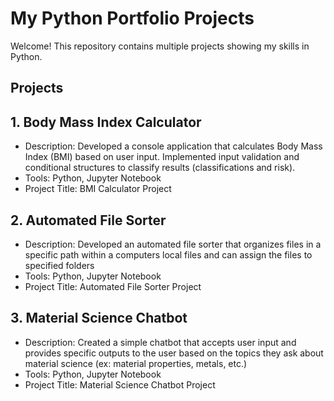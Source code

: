 # My Python Portfolio Projects 

Welcome! This repository contains multiple projects showing my skills in Python.

## Projects 
## 1. Body Mass Index Calculator
- Description: Developed a console application that calculates Body Mass Index (BMI) based on user input. Implemented input validation and conditional structures to classify results (classifications and risk). 
-  Tools: Python, Jupyter Notebook
-  Project Title: BMI Calculator Project
## 2. Automated File Sorter 
- Description: Developed an automated file sorter that organizes files in a specific path within a computers local files and can assign the files to specified folders
- Tools: Python, Jupyter Notebook
- Project Title: Automated File Sorter Project
## 3. Material Science Chatbot 
- Description: Created a simple chatbot that accepts user input and provides specific outputs to the user based on the topics they ask about material science (ex: material properties, metals, etc.)
- Tools: Python, Jupyter Notebook
- Project Title: Material Science Chatbot Project 

